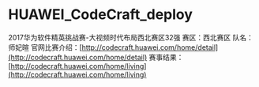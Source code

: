 # HUAWEI_CodeCraft_deploy
2017华为软件精英挑战赛-大视频时代布局西北赛区32强
赛区：西北赛区
队名：师妃暄
官网比赛介绍：[http://codecraft.huawei.com/home/detail](http://codecraft.huawei.com/home/detail)
赛事结果：[http://codecraft.huawei.com/home/living](http://codecraft.huawei.com/home/living)
